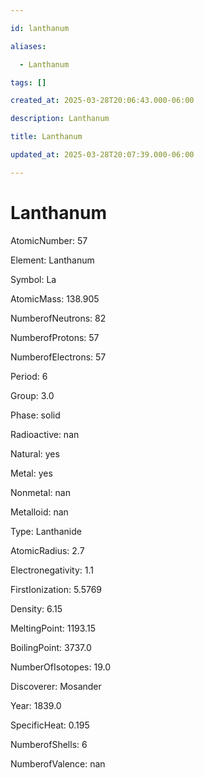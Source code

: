 ```yaml
---

id: lanthanum

aliases:

  - Lanthanum

tags: []

created_at: 2025-03-28T20:06:43.000-06:00

description: Lanthanum

title: Lanthanum

updated_at: 2025-03-28T20:07:39.000-06:00

---
```




# Lanthanum

AtomicNumber: 57

Element: Lanthanum

Symbol: La

AtomicMass: 138.905

NumberofNeutrons: 82

NumberofProtons: 57

NumberofElectrons: 57

Period: 6

Group: 3.0

Phase: solid

Radioactive: nan

Natural: yes

Metal: yes

Nonmetal: nan

Metalloid: nan

Type: Lanthanide

AtomicRadius: 2.7

Electronegativity: 1.1

FirstIonization: 5.5769

Density: 6.15

MeltingPoint: 1193.15

BoilingPoint: 3737.0

NumberOfIsotopes: 19.0

Discoverer: Mosander

Year: 1839.0

SpecificHeat: 0.195

NumberofShells: 6

NumberofValence: nan

